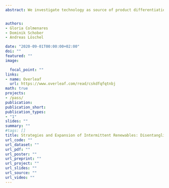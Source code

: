 ```yaml
---
abstract: We investigate technology as source of product differentiation on strategic behavior and wealth distribution in the German electricity market. We compare the performance of our model to a benchmark, using elasticity-adjusted markups, without bid data. We represent uncertainty on the demand side as intermittency of renewables or flexible demand response. We show that both model estimates converge at off-peak hours being robust to ramping cost and renewable forecast assumptions. Producers pass on fuel and CO$_2$ costs differently with implications for reinforced European Emissions Trading regulation. Consumers are better off under a carbon price floor of \euro{25}/tCO$_2$, but producers are worse off, particularly at morning peak.


authors:
- Gloria Colmenares
- Dominik Schober
- Andreas Löschel

date: "2020-09-01T00:00:00+02:00"
doi: ""
featured: ""
image: 

  focal_point: ""
links:
- name: Overleaf
  url: https://www.overleaf.com/read/cskdfqfqtnbj
math: true
projects:
- /pass/
publication: 
publication_short: 
publication_types:
- "1"
slides: ""
summary: ""
#tags: []
title: Strategies and Expansion of Intermittent Renewables: Disentangling Pass Through Costs in Electricity Markets
url_code: ""
url_dataset: ""
url_pdf: ""
url_poster: ""
url_preprint: ""
url_project: ""
url_slides: ""
url_source: ""
url_video: ""
---
```


